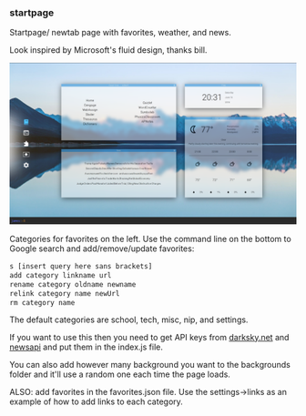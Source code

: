 ### startpage

Startpage/ newtab page with favorites, weather, and news.

Look inspired by Microsoft's fluid design, thanks bill.

![screenshot](screenshot.png)

Categories for favorites on the left. Use the command line on the bottom to Google search and add/remove/update favorites:

```
s [insert query here sans brackets]
add category linkname url
rename category oldname newname
relink category name newUrl
rm category name
```

The default categories are school, tech, misc, nip, and settings.

If you want to use this then you need to get API keys from [darksky.net](https://darksky.net/dev) and [newsapi](https://newsapi.org/) and put them in the index.js file.

You can also add however many background you want to the backgrounds folder and it'll use a random one each time the page loads.

ALSO: add favorites in the favorites.json file. Use the settings->links as an example of how to add links to each category. 



